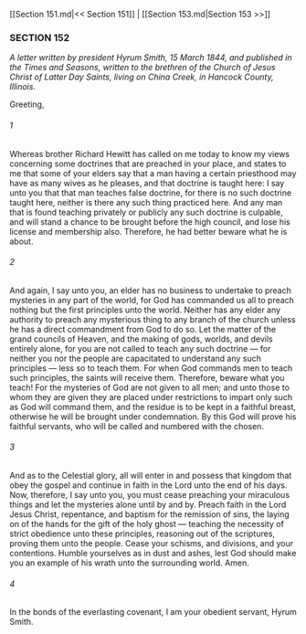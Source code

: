 [[Section 151.md|<< Section 151]]  |  [[Section 153.md|Section 153 >>]]

### SECTION 152

*A letter written by president Hyrum Smith, 15 March 1844, and published in the *Times and Seasons*, written to the brethren of the Church of Jesus Christ of Latter Day Saints, living on China Creek, in Hancock County, Illinois.*

Greeting,

###### 1
Whereas brother Richard Hewitt has called on me today to know my views concerning some doctrines that are preached in your place, and states to me that some of your elders say that a man having a certain priesthood may have as many wives as he pleases, and that doctrine is taught here: I say unto you that that man teaches false doctrine, for there is no such doctrine taught here, neither is there any such thing practiced here. And any man that is found teaching privately or publicly any such doctrine is culpable, and will stand a chance to be brought before the high council, and lose his license and membership also. Therefore, he had better beware what he is about.

###### 2
And again, I say unto you, an elder has no business to undertake to preach mysteries in any part of the world, for God has commanded us all to preach nothing but the first principles unto the world. Neither has any elder any authority to preach any mysterious thing to any branch of the church unless he has a direct commandment from God to do so. Let the matter of the grand councils of Heaven, and the making of gods, worlds, and devils entirely alone, for you are not called to teach any such doctrine — for neither you nor the people are capacitated to understand any such principles — less so to teach them. For when God commands men to teach such principles, the saints will receive them. Therefore, beware what you teach! For the mysteries of God are not given to all men; and unto those to whom they are given they are placed under restrictions to impart only such as God will command them, and the residue is to be kept in a faithful breast, otherwise he will be brought under condemnation. By this God will prove his faithful servants, who will be called and numbered with the chosen.

###### 3
And as to the Celestial glory, all will enter in and possess that kingdom that obey the gospel and continue in faith in the Lord unto the end of his days. Now, therefore, I say unto you, you must cease preaching your miraculous things and let the mysteries alone until by and by. Preach faith in the Lord Jesus Christ, repentance, and baptism for the remission of sins, the laying on of the hands for the gift of the holy ghost — teaching the necessity of strict obedience unto these principles, reasoning out of the scriptures, proving them unto the people. Cease your schisms, and divisions, and your contentions. Humble yourselves as in dust and ashes, lest God should make you an example of his wrath unto the surrounding world. Amen.

###### 4
In the bonds of the everlasting covenant, I am your obedient servant, Hyrum Smith.